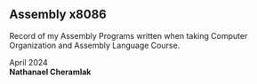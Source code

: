 ## Assembly x8086

Record of my Assembly Programs written when taking Computer Organization and Assembly Language Course.

April 2024  
**Nathanael Cheramlak**

